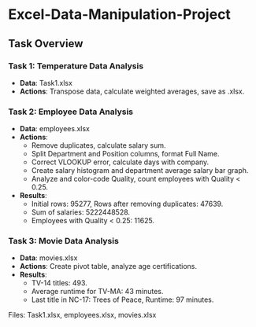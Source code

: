 # Excel-Data-Manipulation-Project

## Task Overview
### Task 1: Temperature Data Analysis
- **Data**: Task1.xlsx
- **Actions**: Transpose data, calculate weighted averages, save as .xlsx.

### Task 2: Employee Data Analysis
- **Data**: employees.xlsx
- **Actions**:
  - Remove duplicates, calculate salary sum.
  - Split Department and Position columns, format Full Name.
  - Correct VLOOKUP error, calculate days with company.
  - Create salary histogram and department average salary bar graph.
  - Analyze and color-code Quality, count employees with Quality < 0.25.
- **Results**:
  - Initial rows: 95277, Rows after removing duplicates: 47639.
  - Sum of salaries: 5222448528.
  - Employees with Quality < 0.25: 11625.

### Task 3: Movie Data Analysis
- **Data**: movies.xlsx
- **Actions**: Create pivot table, analyze age certifications.
- **Results**:
  - TV-14 titles: 493.
  - Average runtime for TV-MA: 43 minutes.
  - Last title in NC-17: Trees of Peace, Runtime: 97 minutes.

Files: Task1.xlsx, employees.xlsx, movies.xlsx
